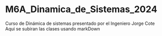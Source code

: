 # M6A_Dinamica_de_Sistemas_2024
Curso de Dinámica de sistemas presentado por el Ingeniero Jorge Cote 
Aqui se subiran las clases usando markDown
